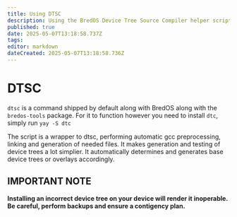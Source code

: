 ```yaml
---
title: Using DTSC
description: Using the BredOS Device Tree Source Compiler helper script
published: true
date: 2025-05-07T13:18:58.737Z
tags: 
editor: markdown
dateCreated: 2025-05-07T13:18:58.736Z
---
```


# DTSC

`dtsc` is a command shipped by default along with BredOS along with the `bredos-tools` package.
For it to function however you need to install `dtc`, simply run `yay -S dtc`

The script is a wrapper to dtsc, performing automatic gcc preprocessing, linking and generation of needed files.
It makes generation and testing of device trees a lot simplier.
It automatically determines and generates base device trees or overlays accordingly.

## IMPORTANT NOTE
**Installing an incorrect device tree on your device will render it inoperable.**
**Be careful, perform backups and ensure a contigency plan.**